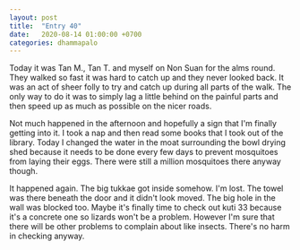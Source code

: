 ```yaml
---
layout: post
title:  "Entry 40"
date:   2020-08-14 01:00:00 +0700
categories: dhammapalo
---
```

Today it was Tan M., Tan T. and myself on Non Suan for the alms round. They walked so fast it was hard to catch up and they never looked back. It was an act of sheer folly to try and catch up during all parts of the walk. The only way to do it was to simply lag a little behind on the painful parts and then speed up as much as possible on the nicer roads.

Not much happened in the afternoon and hopefully a sign that I'm finally getting into it. I took a nap and then read some books that I took out of the library. Today I changed the water in the moat surrounding the bowl drying shed because it needs to be done every few days to prevent mosquitoes from laying their eggs. There were still a million mosquitoes there anyway though.

It happened again. The big tukkae got inside somehow. I'm lost. The towel was there beneath the door and it didn't look moved. The big hole in the wall was blocked too. Maybe it's finally time to check out kuti 33 because it's a concrete one so lizards won't be a problem. However I'm sure that there will be other problems to complain about like insects. There's no harm in checking anyway.